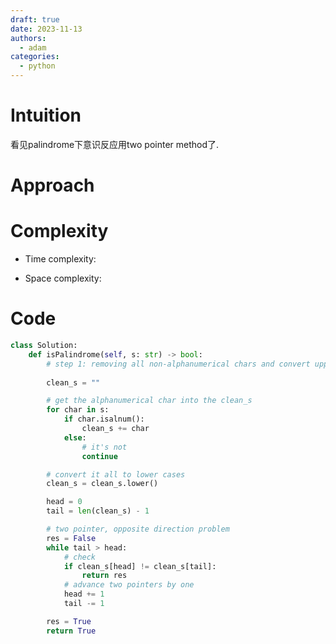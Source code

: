 ```yaml
---
draft: true
date: 2023-11-13
authors:
  - adam
categories:
  - python
---
```


# Intuition
<!-- Describe your first thoughts on how to solve this problem. -->
看见palindrome下意识反应用two pointer method了.

# Approach
<!-- Describe your approach to solving the problem. -->

# Complexity
- Time complexity:
<!-- Add your time complexity here, e.g. $$O(n)$$ -->

- Space complexity:
<!-- Add your space complexity here, e.g. $$O(n)$$ -->

# Code
```python
class Solution:
    def isPalindrome(self, s: str) -> bool:
        # step 1: removing all non-alphanumerical chars and convert upper to lower cases
        
        clean_s = ""

        # get the alphanumerical char into the clean_s
        for char in s:
            if char.isalnum():
                clean_s += char
            else:
                # it's not
                continue

        # convert it all to lower cases
        clean_s = clean_s.lower()

        head = 0
        tail = len(clean_s) - 1

        # two pointer, opposite direction problem
        res = False
        while tail > head:
            # check 
            if clean_s[head] != clean_s[tail]:
                return res
            # advance two pointers by one
            head += 1
            tail -= 1

        res = True
        return True



        



        
        
```